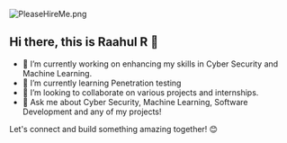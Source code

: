 ![PleaseHireMe.png](https://github.com/user-attachments/assets/18c63964-2acb-4926-a67d-febfffdc2887)

## Hi there, this is Raahul R 👋

- 🔭 I’m currently working on enhancing my skills in Cyber Security and Machine Learning.
- 🌱 I’m currently learning Penetration testing
- 👯 I’m looking to collaborate on various projects and internships.
- 💬 Ask me about Cyber Security, Machine Learning, Software Development and any of my projects!

Let's connect and build something amazing together! 😊
